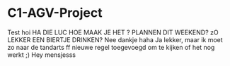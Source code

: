 # C1-AGV-Project
Test
hoi
HA DIE LUC
HOE MAAK JE HET ? 
PLANNEN DIT WEEKEND? 
zO LEKKER EEN BIERTJE DRINKEN? 
Nee dankje haha
Ja lekker, maar ik moet zo naar de tandarts
ff nieuwe regel toegevoegd om te kijken of het nog werkt ;)
Hey mensjesss
